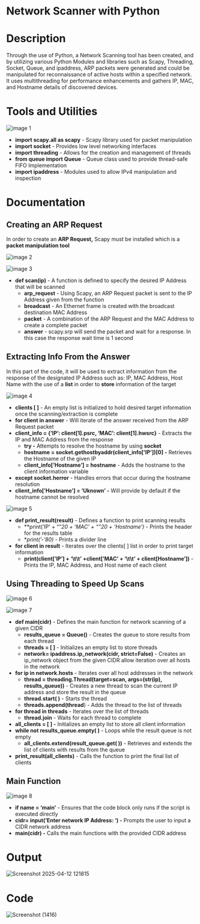 # Network Scanner with Python

# Description
Through the use of Python, a Network Scanning tool has been created, and by utilizing various Python Modules and libraries such as Scapy, Threading, Socket, Queue, and ipaddress, ARP packets were generated and could be manipulated for reconnaissance of active hosts within a specified network. It uses multithreading for performance enhancements and gathers IP, MAC, and Hostname details of discovered devices.

# Tools and Utilities
![image 1](https://github.com/user-attachments/assets/5b4b9f8c-75a9-4a66-aad2-2aef2c0616f3)

- **import scapy.all as scapy** - Scapy library used for packet manipulation
- **import socket** - Provides low level networking interfaces
- **import threading** - Allows for the creation and management of threads
- **from queue import Queue** - Queue class used to provide thread-safe FIFO Implementation
- **import ipaddress** - Modules used to allow IPv4 manipulation and inspection

# Documentation
## Creating an ARP Request

In order to create an **ARP Request,** Scapy must be installed which is a **packet manipulation tool**

![image 2](https://github.com/user-attachments/assets/8d36bb11-42b9-4966-a740-40403a233778)

![image 3](https://github.com/user-attachments/assets/cb26d550-8355-4396-9410-7bb25594bbcd)

- **def scan(ip)** - A function is defined to specify the desired IP Address that will be scanned
    - **arp_request** - Using Scapy, an ARP Request packet is sent to the IP Address given from the function
    - **broadcast** - An Ethernet frame is created with the broadcast destination MAC Address
    - **packet** - A combination of the ARP Request and the MAC Address to create a complete packet
    - **answer** - scapy.srp will send the packet and wait for a response. In this case the response wait time is 1 second

## Extracting Info From the Answer

In this part of the code, it will be used to extract information from the response of the designated IP Address such as: IP, MAC Address, Host Name with the use of a **list** in order to **store** information of the target

![image 4](https://github.com/user-attachments/assets/e3e98874-0f1c-47a8-be67-4897faffa830)

- **clients [ ]** - An empty list is initialized to hold desired target information once the scanning/extraction is complete
- **for client in answer** - Will iterate of the answer received from the ARP Request packet
- **client_info = {’IP’: client[1].psrc, ‘MAC’: client[1].hwsrc}** - Extracts the IP and MAC Address from the response
    - **try -** Attempts to resolve the hostname by using **socket**
    - **hostname = socket.gethostbyaddr(client_info['IP'])[0] -** Retrieves the Hostname of the given IP
    - **client_info[’Hostname’] = hostname** - Adds the hostname to the client information variable
- **except socket.herror** - Handles errors that occur during the hostname resolution
- **client_info[’Hostname’] = ‘Uknown’ -** Will provide by default if the hostname cannot be resolved

![image 5](https://github.com/user-attachments/assets/c345a693-a37d-42c7-b577-2c0fe2b7b9f6)

- **def print_result(result)** - Defines a function to print scanning results
    - **print(’IP’ + “”*20 + ‘MAC’ + “”*20 + ‘Hostname’)** - Prints the header for the results table
    - **print(’-’*80) -** Prints a divider line
- **for client in result** - Iterates over the clients[ ] list in order to print target information
    - **print(client[’IP’] + ‘\t\t’ +client[’MAC’ + ‘\t\t’ + client[Hostname’])** - Prints the IP, MAC Address, and Host name of each client

## Using Threading to Speed Up Scans

![image 6](https://github.com/user-attachments/assets/0cedaf20-10b1-4f56-9ba6-f2dff9e8b59a)

![image 7](https://github.com/user-attachments/assets/19d85a7b-87d7-4f66-ad7e-7180d28b11ad)

- **def main(cidr)** - Defines the main function for network scanning of a given CIDR
    - **results_queue = Queue()** - Creates the queue to store results from each thread
    - **threads = [ ]** - Initializes an empty list to store threads
    - **network= ipaddress.ip_network(cidr, strict=False)** - Creates an ip_network object from the given CIDR allow iteration over all hosts in the network
- **for ip in network.hosts** - Iterates over all host addresses in the network
    - **thread = threading.Thread(target=scan, args=(str(ip), results_queue))** - Creates a new thread to scan the current IP address and store the result in the queue
    - **thread.start( )** - Starts the thread
    - **threads.append(thread**) - Adds the thread to the list of threads
- **for thread in threads**  - Iterates over the list of threads
    - **thread.join** - Waits for each thread to complete
- **all_clients = [ ] -** Initializes an empty list to store all client information
- **while not results_queue.empty( )** - Loops while the result queue is not empty
    - **all_clients.extend(result_queue.get( ))** - Retrieves and extends the list of clients with results from the queue
- **print_result(all_clients)** - Calls the function to print the final list of clients

## Main Function

![image 8](https://github.com/user-attachments/assets/eb59fc0c-4796-46cc-aadb-558cc1f35924)

- **if __name__ = ‘__main__’** - Ensures that the code block only runs if the script is executed directly
- **cidr= input(’Enter network IP Address: ‘) -** Prompts the user to input a CIDR network address
- **main(cidr) -** Calls the main functions with the provided CIDR address

# Output
![Screenshot 2025-04-12 121815](https://github.com/user-attachments/assets/b9a2d8c7-f1f9-4e63-87f6-bd86ec83f682)


# Code
![Screenshot (1416)](https://github.com/user-attachments/assets/f711309a-c138-4000-aac6-caec196638bb)
